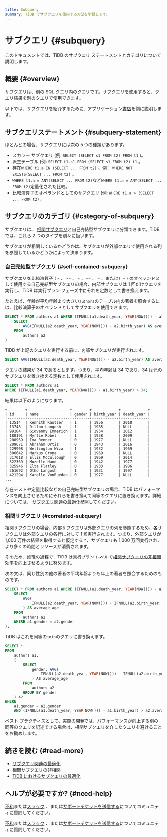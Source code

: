 ```yaml
---
title: Subquery
summary: TiDB でサブクエリを使用する方法を学習します。
---
```


# サブクエリ {#subquery}

このドキュメントでは、TiDB のサブクエリ ステートメントとカテゴリについて説明します。

## 概要 {#overview}

サブクエリは、別の SQL クエリ内のクエリです。サブクエリを使用すると、クエリ結果を別のクエリで使用できます。

以下では、サブクエリを紹介するために、アプリケーション[書店](/develop/dev-guide-bookshop-schema-design.md)を例に説明します。

## サブクエリステートメント {#subquery-statement}

ほとんどの場合、サブクエリには次の 5 つの種類があります。

-   スカラー サブクエリ (例: `SELECT (SELECT s1 FROM t2) FROM t1` )。
-   派生テーブル (例: `SELECT t1.s1 FROM (SELECT s1 FROM t2) t1` 。
-   存在`WHERE t1.a IN (SELECT ... FROM t2)` 、例： `WHERE NOT EXISTS(SELECT ... FROM t2)` 。
-   `WHERE t1.a = ANY(SELECT ... FROM t2)`など`WHERE t1.a = ANY(SELECT ... FROM t2)`定量化された比較。
-   比較演算子のオペランドとしてのサブクエリ (例: `WHERE t1.a > (SELECT ... FROM t2)` 。

## サブクエリのカテゴリ {#category-of-subquery}

サブクエリは、 [相関サブクエリ](https://en.wikipedia.org/wiki/Correlated_subquery)と自己完結型サブクエリに分類できます。TiDB では、これら 2 つのタイプを別々に扱います。

サブクエリが相関しているかどうかは、サブクエリが外部クエリで使用される列を参照しているかどうかによって決まります。

### 自己完結型サブクエリ {#self-contained-subquery}

サブクエリを比較演算子 ( `>` 、 `>=` 、 `<` 、 `<=` 、 `=` 、または`! =` ) のオペランドとして使用する自己完結型サブクエリの場合、内部サブクエリは 1 回だけクエリを実行し、TiDB は実行プラン フェーズ中にそれを定数として書き換えます。

たとえば、年齢が平均年齢より大きい`authors`のテーブル内の著者を照会するには、比較演算子のオペランドとしてサブクエリを使用できます。

```sql
SELECT * FROM authors a1 WHERE (IFNULL(a1.death_year, YEAR(NOW())) - a1.birth_year) > (
    SELECT
        AVG(IFNULL(a2.death_year, YEAR(NOW())) - a2.birth_year) AS average_age
    FROM
        authors a2
)
```

TiDB が上記のクエリを実行する前に、内部サブクエリが実行されます。

```sql
SELECT AVG(IFNULL(a2.death_year, YEAR(NOW())) - a2.birth_year) AS average_age FROM authors a2;
```

クエリの結果が 34 であるとします。つまり、平均年齢は 34 であり、34 は元のサブクエリを置き換える定数として使用されます。

```sql
SELECT * FROM authors a1
WHERE (IFNULL(a1.death_year, YEAR(NOW())) - a1.birth_year) > 34;
```

結果は以下のようになります。

    +--------+-------------------+--------+------------+------------+
    | id     | name              | gender | birth_year | death_year |
    +--------+-------------------+--------+------------+------------+
    | 13514  | Kennith Kautzer   | 1      | 1956       | 2018       |
    | 13748  | Dillon Langosh    | 1      | 1985       | NULL       |
    | 99184  | Giovanny Emmerich | 1      | 1954       | 2012       |
    | 180191 | Myrtie Robel      | 1      | 1958       | 2009       |
    | 200969 | Iva Renner        | 0      | 1977       | NULL       |
    | 209671 | Abraham Ortiz     | 0      | 1943       | 2016       |
    | 229908 | Wellington Wiza   | 1      | 1932       | 1969       |
    | 306642 | Markus Crona      | 0      | 1969       | NULL       |
    | 317018 | Ellis McCullough  | 0      | 1969       | 2014       |
    | 322369 | Mozelle Hand      | 0      | 1942       | 1977       |
    | 325946 | Elta Flatley      | 0      | 1933       | 1986       |
    | 361692 | Otho Langosh      | 1      | 1931       | 1997       |
    | 421294 | Karelle VonRueden | 0      | 1977       | NULL       |
    ...

存在テストや定量比較などの自己完結型サブクエリの場合、TiDB はパフォーマンスを向上させるためにそれらを書き換えて同等のクエリに置き換えます。詳細については、 [サブクエリ関連の最適化](/subquery-optimization.md)参照してください。

### 相関サブクエリ {#correlated-subquery}

相関サブクエリの場合、内部サブクエリは外部クエリの列を参照するため、各サブクエリは外部クエリの各行に対して 1 回実行されます。つまり、外部クエリが 1,000 万件の結果を取得すると仮定すると、サブクエリも 1,000 万回実行され、より多くの時間とリソースが消費されます。

そのため、処理の過程で、TiDB は実行プラン レベルで[相関サブクエリの非相関](/correlated-subquery-optimization.md)効率を向上させるように努めます。

次の文は、同じ性別の他の著者の平均年齢よりも年上の著者を照会するためのものです。

```sql
SELECT * FROM authors a1 WHERE (IFNULL(a1.death_year, YEAR(NOW())) - a1.birth_year) > (
    SELECT
        AVG(
            IFNULL(a2.death_year, YEAR(NOW())) - IFNULL(a2.birth_year, YEAR(NOW()))
        ) AS average_age
    FROM
        authors a2
    WHERE a1.gender = a2.gender
);
```

TiDB はこれを同等の`join`のクエリに書き換えます。

```sql
SELECT *
FROM
    authors a1,
    (
        SELECT
            gender, AVG(
                IFNULL(a2.death_year, YEAR(NOW())) - IFNULL(a2.birth_year, YEAR(NOW()))
            ) AS average_age
        FROM
            authors a2
        GROUP BY gender
    ) a2
WHERE
    a1.gender = a2.gender
    AND (IFNULL(a1.death_year, YEAR(NOW())) - a1.birth_year) > a2.average_age;
```

ベスト プラクティスとして、実際の開発では、パフォーマンスが向上する別の同等のクエリを記述できる場合は、相関サブクエリを介したクエリを避けることをお勧めします。

## 続きを読む {#read-more}

-   [サブクエリ関連の最適化](/subquery-optimization.md)
-   [相関サブクエリの非相関](/correlated-subquery-optimization.md)
-   [TiDB におけるサブクエリの最適化](https://www.pingcap.com/blog/subquery-optimization-in-tidb/)

## ヘルプが必要ですか? {#need-help}

<CustomContent platform="tidb">

[不和](https://discord.gg/DQZ2dy3cuc?utm_source=doc)または[スラック](https://slack.tidb.io/invite?team=tidb-community&#x26;channel=everyone&#x26;ref=pingcap-docs) 、または[サポートチケットを送信する](/support.md)についてコミュニティに質問してください。

</CustomContent>

<CustomContent platform="tidb-cloud">

[不和](https://discord.gg/DQZ2dy3cuc?utm_source=doc)または[スラック](https://slack.tidb.io/invite?team=tidb-community&#x26;channel=everyone&#x26;ref=pingcap-docs) 、または[サポートチケットを送信する](https://tidb.support.pingcap.com/)についてコミュニティに質問してください。

</CustomContent>
